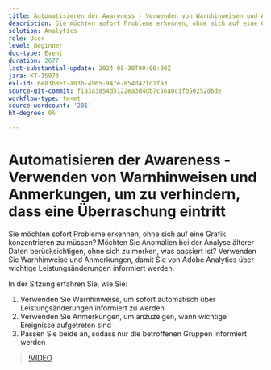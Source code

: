 ```yaml
---
title: Automatisieren der Awareness - Verwenden von Warnhinweisen und Anmerkungen, um zu verhindern, dass eine Überraschung eintritt
description: Sie möchten sofort Probleme erkennen, ohne sich auf eine Grafik konzentrieren zu müssen? Möchten Sie Anomalien bei der Analyse älterer Daten berücksichtigen, ohne sich zu merken, was passiert ist? Verwenden Sie Warnhinweise und Anmerkungen, damit Sie von Adobe Analytics über wichtige Leistungsänderungen informiert werden. In der Sitzung erfahren Sie, wie Sie 1. Verwenden Sie Warnhinweise, um sich sofort automatisch über Leistungsänderungen zu informieren 2. Verwenden Sie Anmerkungen, um anzuzeigen, wann wichtige Ereignisse aufgetreten sind 3. Passen Sie beide an, sodass nur die betroffenen Gruppen informiert werden
solution: Analytics
role: User
level: Beginner
doc-type: Event
duration: 2677
last-substantial-update: 2024-08-30T00:00:00Z
jira: KT-15973
exl-id: 6e83b8ef-a03b-4965-947e-854d42fd1fa3
source-git-commit: f1a3a3854d5122ea3d4db7c56a0c1fb50252d6de
workflow-type: tm+mt
source-wordcount: '201'
ht-degree: 0%

---
```


# Automatisieren der Awareness - Verwenden von Warnhinweisen und Anmerkungen, um zu verhindern, dass eine Überraschung eintritt

Sie möchten sofort Probleme erkennen, ohne sich auf eine Grafik konzentrieren zu müssen? Möchten Sie Anomalien bei der Analyse älterer Daten berücksichtigen, ohne sich zu merken, was passiert ist? Verwenden Sie Warnhinweise und Anmerkungen, damit Sie von Adobe Analytics über wichtige Leistungsänderungen informiert werden.

In der Sitzung erfahren Sie, wie Sie:

1. Verwenden Sie Warnhinweise, um sofort automatisch über Leistungsänderungen informiert zu werden
2. Verwenden Sie Anmerkungen, um anzuzeigen, wann wichtige Ereignisse aufgetreten sind
3. Passen Sie beide an, sodass nur die betroffenen Gruppen informiert werden

>[!VIDEO](https://video.tv.adobe.com/v/3432745/?learn=on)

